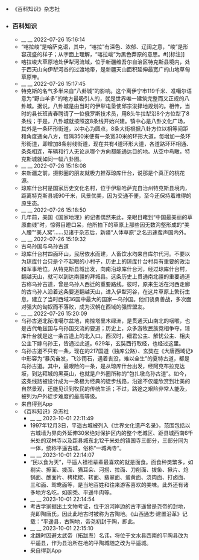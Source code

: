 - 《百科知识》杂志社
- ### 百科知识
    - __ __ 2022-07-26 15:16:14
    - “喀拉峻”是哈萨克语，其中，“喀拉”有深色、浓郁、辽阔之意，“峻”是形容茂盛的样子；从字面上理解，“喀拉峻”为黑色莽原的意思。#[[标注]]
    - 喀拉峻大草原地处伊犁河流域，位于新疆维吾尔自治区特克斯县境内，处于西天山向伊犁河谷的过渡地带，是新疆天山面积延伸最宽广的山地草甸草原带。
    - __ __ 2022-07-26 15:17:45
    - 特克斯的名气多半来自“八卦城”的影响。这个离伊宁市119千米、准噶尔语意为“野山羊多”的地方最吸引人的，就是世界唯一建筑完整而又正规的八卦城。据说，八卦城是由当时的伊犁屯垦使邱宗浚择地规划的。相传，当时的县长班吉春聘请了一位俄罗斯技术员，用8头牛拉犁沿8个方位犁了8条线；于是，八卦城就按照这8条线开始兴建。镇中心是八卦文化广场，其外是一条环形街道，以中心为圆点，8条大街根据八卦方位以相等间距和角度通向八方，每隔350米便有一条宽30米的环形大道，每增加一条环形街道，即增加8条射线街道，现在共有4道环形大道，各道路环环相通、条条相连，车辆和行人无论从哪个方向都能通达目的地。从空中鸟瞰，特克斯城就如同一幅八卦图。
    - __ __ 2022-07-26 15:18:08
    - 来新疆之前，摄影圈的朋友就极力推荐琼库什台，说那是个真正的桃花源。
    - 琼库什台村是国家历史文化名村，位于伊犁哈萨克自治州特克斯县境内，距离特克斯县城90千米，风景优美，因为交通不便，至今还保持着难得的原生态。
    - __ __ 2022-07-26 15:18:50
    - 几年前，美国《国家地理》的记者偶然来此，亲眼目睹到“中国最美丽的草原曲线”时，惊得目瞪口呆，他所拍下的草原上那些因无数沟壑形成的“美人腰”“美人窝”……见诸于杂志后，新疆“人体草原”之名迅速蜚声国内外。
    - __ __ 2022-07-26 15:19:32
    - 古乌孙国与乌孙古道
    - 琼库什台村四面环山，民居依水而建，人畜饮水均来自库尔代河。不要以为琼库什台只是个不起眼的小村子，历史上的琼库什台村具有重要的政治和军事地位。从特克斯县城出发，向南沿琼库什台河，经过琼库什台村，翻越天山，就可以到达南疆的拜城县。这条历史上贯通南北疆的重要通道古称乌孙古道，曾是乌孙人西迁的重要路线。彼时，原来生活在河西走廊的古乌孙人沿着这条要道翻越天山，进入伊犁河谷，在这片草原上繁衍生息，建立了当时西域36国中最大的国家―乌孙国。他们骁勇善战，多次面对强大的匈奴而不落败，成为汉朝在西域的强悍盟友。
    - __ __ 2022-07-26 15:20:09
    - 乌孙古道北衔准噶尔盆地，南控塔里木绿洲，是贯通天山南北的咽喉，也是古代龟兹国与乌孙国交流的要道；历史上，众多游牧民族竞相争夺，琼库什台就是这一条古道上的北入口。西汉时，细君公主、解忧公主、相夫公主下嫁乌孙王，皆通过此道。629年，玄奘西行取经，也经过这里。
    - 乌孙古道不只有一条，现在的217国道（独库公路）、玄奘在《大唐西域记》中形容为“暴风奋发，飞沙雨石，遇着丧没，难以全生”的夏特古道，都是乌孙古道。其中，最艰险的一条，是从琼库什台出发，经阿克布拉克达坂，到达拜城的黑英山，也就是户外圈所称的“包扎墩乌孙古道”。如今，这条线路被设计成为一条极为经典的徒步线路，沿途不仅能欣赏到壮美的自然景观，还能见识到牧民的传统生活；不过，路途之艰险非常人能及，被列为户外徒步难度的最高等级。
    - 来自得到App
    - 《百科知识》杂志社
        - __ __ 2023-10-01 22:11:49
        - 1997年12月3日，平遥古城被列入《世界文化遗产名录》，范围包括以古城墙为界向外延伸30米绝对保护区内的整个老城区、距县城西南6千米处的双林寺以及距县城东北12千米处的镇国寺三部分，三部分同为一体，统称平遥古城，俗称“一城两寺”。
        - __ __ 2023-10-01 22:14:07
        - “民以食为天”，平遥人祖祖辈辈最喜欢的就是面食。面食种类繁多，如剔尖、擦面、拨面、猫耳朵、河捞、拉面、刀削面、拨鱼、揪片、炝锅面、醮面片、栲栳栳、转面、翡翠面、蛋黄面、浇肉面、打卤面、三和面、鸳鸯面等，是当地百姓和往来游客喜欢的美味。此外还有诸多地方名吃，如碗秃、平遥牛肉等。
        - __ __ 2023-10-01 22:14:54
        - 考古学家据出土文物考证，位于汾河岸边的古平遥曾是尧帝的封地，尧即陶唐氏，因此此地古时被称为古陶地。《山西通志·建置沿革》记载：“平遥县，古陶地，帝尧初封于陶，即此。
        - __ __ 2023-10-01 22:15:10
        - 北魏时因避太武帝（拓跋焘）名讳，将位于文水县西南的平陶县改为平遥县，作为县治所在地的平陶城随之改为平遥城。
        - 来自得到App
